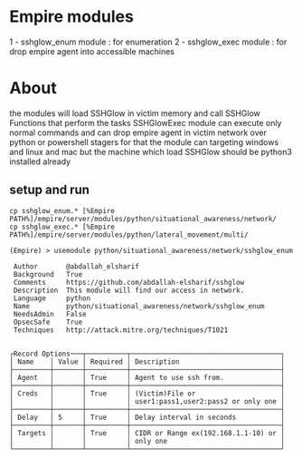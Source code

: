 # Empire modules
1 - sshglow_enum module : for enumeration
2 - sshglow_exec module : for drop empire agent into accessible machines

# About
the modules will load SSHGlow in victim memory and call SSHGlow Functions 
that perform the tasks
SSHGlowExec module can execute only normal commands and can drop empire agent 
in victim network over python or powershell stagers for that the module can
targeting windows and linux and mac but the machine which load SSHGlow
should be python3 installed already 

## setup and run
```
cp sshglow_enum.* [%Empire PATH%]/empire/server/modules/python/situational_awareness/network/
cp sshglow_exec.* [%Empire PATH%]/empire/server/modules/python/lateral_movement/multi/
```

```
(Empire) > usemodule python/situational_awareness/network/sshglow_enum

 Author       @abdallah_elsharif                                
 Background   True                                              
 Comments     https://github.com/abdallah-elsharif/sshglow      
 Description  This module will find our access in network.      
 Language     python                                            
 Name         python/situational_awareness/network/sshglow_enum 
 NeedsAdmin   False                                             
 OpsecSafe    True                                              
 Techniques   http://attack.mitre.org/techniques/T1021          


┌Record Options───┬──────────┬─────────────────────────────────────┐
│ Name    │ Value │ Required │ Description                         │
├─────────┼───────┼──────────┼─────────────────────────────────────┤
│ Agent   │       │ True     │ Agent to use ssh from.              │
├─────────┼───────┼──────────┼─────────────────────────────────────┤
│ Creds   │       │ True     │ (Victim)File or                     │
│         │       │          │ user1:pass1,user2:pass2 or only one │
├─────────┼───────┼──────────┼─────────────────────────────────────┤
│ Delay   │ 5     │ True     │ Delay interval in seconds           │
├─────────┼───────┼──────────┼─────────────────────────────────────┤
│ Targets │       │ True     │ CIDR or Range ex(192.168.1.1-10) or │
│         │       │          │ only one                            │
└─────────┴───────┴──────────┴─────────────────────────────────────┘


```